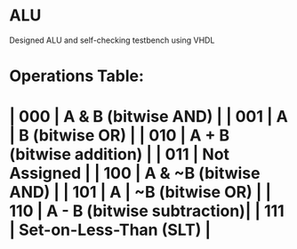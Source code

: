 # ALU
Designed ALU and self-checking testbench using VHDL

Operations Table:
====================================
| 000 | A & B (bitwise AND)        |
| 001 | A | B (bitwise OR)         |
| 010 | A + B (bitwise addition)   |
| 011 | Not Assigned               |
| 100 | A & ~B (bitwise AND)       |
| 101 | A | ~B (bitwise OR)        |
| 110 | A - B (bitwise subtraction)|
| 111 | Set-on-Less-Than (SLT)     |
====================================
